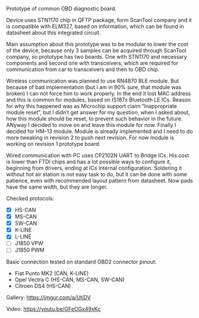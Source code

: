 Prototype of common OBD diagnostic board. 

Device uses STN1170 chip in QFTP package, form ScanTool company and it is compatible with ELM327, based on information, which can be found in datasheet about this integrated circuit. 

Main assumption about this prototype was to be modular to lower the cost of the device, because only 3 samples can be acquired through ScanTool company, so prototype has two boards. One with STN1170 and necessary components and second one with transceivers, which are required for communication from car to transceivers and then to OBD chip. 

Wireless communication was planned to use RN4870 BLE module. But because of bad implementation (but I am in 90% sure, that module was broken) I can not force him to work properly. In the end it lost MAC address and this is common for modules, based on IS187x Bluetooth LE ICs. Reason for why this happened was as Microchip support claim “Inappropriate module reset”, but I didn’t get answer for my question, when I asked about, how this module should be reset, to prevent such behavior in the future. ANyway I decided to move on and leave this module for now. Finally I decided for HM-13 module. Module is already implemented and I need to do more tweaking in revision 2 to push next revision. For now module is working on revision 1 prototype board.

Wired communication with PC uses CP2102N UART to Bridge ICs. His cost is lower than FTDI chips and has a lot possible ways to configure it, beginning from drivers, ending at ICs internal configuration. Soldering it without hot air station is not easy task to do, but it can be done with some patience, even with recommended layout pattern from datasheet. Now pads have the same width, but they are longer.

Checked protocols:
- [x] HS-CAN 
- [X] MS-CAN 
- [x] SW-CAN 
- [x] K-LINE
- [x] L-LINE
- [ ] J1850 VPW
- [ ] J1850 PWM

Basic connection tested on standard OBD2 connector pinout:
- Fiat Punto MK2 (CAN, K-LINE) 
- Opel Vectra C (HS-CAN, MS-CAN, SW-CAN)
- Citroen DS4 (HS-CAN)

Gallery: https://imgur.com/a/UtiDV

Video: https://youtu.be/GFeOGx49xKc
